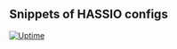 ## Snippets of HASSIO configs

[![Uptime](https://img.shields.io/endpoint?url=https://raw.githubusercontent.com/sjaks/up/master/api/home/uptime.json)](https://status.supiluola.cc)
